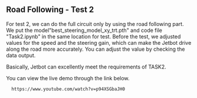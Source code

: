 ## Road Following - Test 2 

For test 2, we can do the full circuit only by using the road following part.
We put the model"best_steering_model_xy_trt.pth" and code file "Task2.ipynb" in the same location for test.
Before the test, we adjusted values for the speed and the steering gain, which can make the Jetbot drive along the road more accurately. You can adjust the value by checking the data output.

Basically, Jetbot can excellently meet the requirements of TASK2. 

You can view the live demo through the link below.

      https://www.youtube.com/watch?v=p94XSGbaJH0
